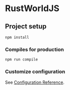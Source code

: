 # RustWorldJS

## Project setup
```
npm install
```

### Compiles for production
```
npm run compile
```

### Customize configuration
See [Configuration Reference](https://cli.vuejs.org/config/).
